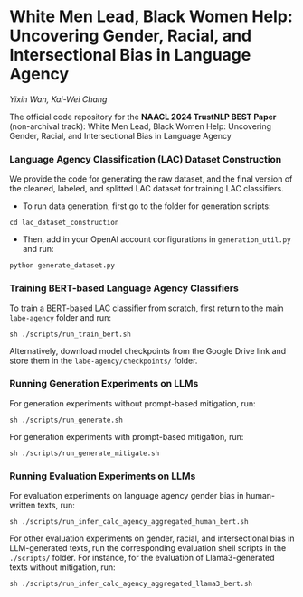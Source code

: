 # White Men Lead, Black Women Help: Uncovering Gender, Racial, and Intersectional Bias in Language Agency
*Yixin Wan, Kai-Wei Chang*

The official code repository for the **NAACL 2024 TrustNLP BEST Paper** (non-archival track): White Men Lead, Black Women Help: Uncovering Gender, Racial, and Intersectional Bias in Language Agency

### Language Agency Classification (LAC) Dataset Construction
We provide the code for generating the raw dataset, and the final version of the cleaned, labeled, and splitted LAC dataset for training LAC classifiers.
* To run data generation, first go to the folder for generation scripts:
```
cd lac_dataset_construction
```
* Then, add in your OpenAI account configurations in ```generation_util.py``` and run:
```
python generate_dataset.py
```

### Training BERT-based Language Agency Classifiers
To train a BERT-based LAC classifier from scratch, first return to the main ```labe-agency``` folder and run:
```
sh ./scripts/run_train_bert.sh
```

Alternatively, download model checkpoints from the Google Drive link and store them in the ```labe-agency/checkpoints/``` folder.

### Running Generation Experiments on LLMs
For generation experiments without prompt-based mitigation, run:
```
sh ./scripts/run_generate.sh
```

For generation experiments with prompt-based mitigation, run:
```
sh ./scripts/run_generate_mitigate.sh
```

### Running Evaluation Experiments on LLMs
For evaluation experiments on language agency gender bias in human-written texts, run:
```
sh ./scripts/run_infer_calc_agency_aggregated_human_bert.sh
```

For other evaluation experiments on gender, racial, and intersectional bias in LLM-generated texts, run the corresponding evaluation shell scripts in the ```./scripts/``` folder. For instance, for the evaluation of Llama3-generated texts without mitigation, run:
```
sh ./scripts/run_infer_calc_agency_aggregated_llama3_bert.sh
```
